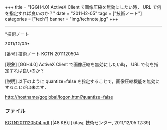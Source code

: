 ﻿+++
title = "[GGH4.0] ActiveX Client で画像圧縮を無効にしたい時， URL で何を指定すれば良いのか？"
date = "2011-12-05"
tags = ["技術ノート"]
categories = ["tech"]
banner = "img/technote.jpg"
+++

-----------------------------------------------------------------------------------------------------------------------------

*技術ノート

2011/12/05*


[番号]
技術ノート KGTN 2011120504

[現象]
[GGH4.0] ActiveX Client で画像圧縮を無効にしたい時， URL
で何を指定すれば良いのか？

[説明]
以下のように quantize=false
を指定することで，画像圧縮機能を無効にすることが出来ます．

<http://hostname/goglobal/logon.html?quantize=false>


### ファイル

 
 


[KGTN2011120504.pdf](http://techreport.kitasp.net/attachments/download/723/KGTN2011120504.pdf)
 [(48 KB)] [kitasp 技術センター, 2011/12/05
12:39]


 


 

